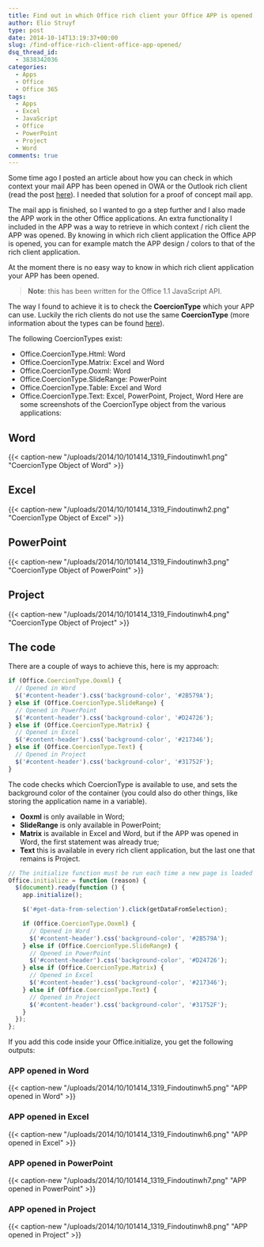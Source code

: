 ```yaml
---
title: Find out in which Office rich client your Office APP is opened
author: Elio Struyf
type: post
date: 2014-10-14T13:19:37+00:00
slug: /find-office-rich-client-office-app-opened/
dsq_thread_id:
  - 3838342036
categories:
  - Apps
  - Office
  - Office 365
tags:
  - Apps
  - Excel
  - JavaScript
  - Office
  - PowerPoint
  - Project
  - Word
comments: true
---
```


Some time ago I posted an article about how you can check in which context your mail APP has been opened in OWA or the Outlook rich client (read the post [here](https://www.eliostruyf.com/check-mail-app-opened-outlook-web-app-outlook-rich-client/)). I needed that solution for a proof of concept mail app.

The mail app is finished, so I wanted to go a step further and I also made the APP work in the other Office applications. An extra functionality I included in the APP was a way to retrieve in which context / rich client the APP was opened. By knowing in which rich client application the Office APP is opened, you can for example match the APP design / colors to that of the rich client application.

At the moment there is no easy way to know in which rich client application your APP has been opened.

> **Note**: this has been written for the Office 1.1 JavaScript API.

The way I found to achieve it is to check the **CoercionType** which your APP can use. Luckily the rich clients do not use the same **CoercionType** (more information about the types can be found [here](http://msdn.microsoft.com/en-us/library/office/fp161141%28v=office.1501401%29.aspx)).

The following CoercionTypes exist:

*   Office.CoercionType.Html: Word
*   Office.CoercionType.Matrix: Excel and Word
*   Office.CoercionType.Ooxml: Word
*   Office.CoercionType.SlideRange: PowerPoint
*   Office.CoercionType.Table: Excel and Word
*   Office.CoercionType.Text: Excel, PowerPoint, Project, Word
Here are some screenshots of the CoercionType object from the various applications:

## Word

{{< caption-new "/uploads/2014/10/101414_1319_Findoutinwh1.png" "CoercionType Object of Word" >}}

## Excel

{{< caption-new "/uploads/2014/10/101414_1319_Findoutinwh2.png" "CoercionType Object of Excel" >}}

## PowerPoint

{{< caption-new "/uploads/2014/10/101414_1319_Findoutinwh3.png" "CoercionType Object of PowerPoint" >}}

## Project

{{< caption-new "/uploads/2014/10/101414_1319_Findoutinwh4.png" "CoercionType Object of Project" >}}

## The code

There are a couple of ways to achieve this, here is my approach:

```JavaScript
if (Office.CoercionType.Ooxml) {
  // Opened in Word
  $('#content-header').css('background-color', '#2B579A');
} else if (Office.CoercionType.SlideRange) {
  // Opened in PowerPoint
  $('#content-header').css('background-color', '#D24726');
} else if (Office.CoercionType.Matrix) {
  // Opened in Excel
  $('#content-header').css('background-color', '#217346');
} else if (Office.CoercionType.Text) {
  // Opened in Project
  $('#content-header').css('background-color', '#31752F');
}
```

The code checks which CoercionType is available to use, and sets the background color of the container (you could also do other things, like storing the application name in a variable).

*   **Ooxml** is only available in Word;
*   **SlideRange** is only available in PowerPoint;
*   **Matrix** is available in Excel and Word, but if the APP was opened in Word, the first statement was already true;
*   **Text** this is available in every rich client application, but the last one that remains is Project.

```JavaScript
// The initialize function must be run each time a new page is loaded
Office.initialize = function (reason) {
  $(document).ready(function () {
    app.initialize();

    $('#get-data-from-selection').click(getDataFromSelection);

    if (Office.CoercionType.Ooxml) {
      // Opened in Word
      $('#content-header').css('background-color', '#2B579A');
    } else if (Office.CoercionType.SlideRange) {
      // Opened in PowerPoint
      $('#content-header').css('background-color', '#D24726');
    } else if (Office.CoercionType.Matrix) {
      // Opened in Excel
      $('#content-header').css('background-color', '#217346');
    } else if (Office.CoercionType.Text) {
      // Opened in Project
      $('#content-header').css('background-color', '#31752F');
    }
  });
};
```

If you add this code inside your Office.initialize, you get the following outputs:

### APP opened in Word

{{< caption-new "/uploads/2014/10/101414_1319_Findoutinwh5.png" "APP opened in Word" >}}

### APP opened in Excel

{{< caption-new "/uploads/2014/10/101414_1319_Findoutinwh6.png" "APP opened in Excel" >}}

### APP opened in PowerPoint

{{< caption-new "/uploads/2014/10/101414_1319_Findoutinwh7.png" "APP opened in PowerPoint" >}}

### APP opened in Project

{{< caption-new "/uploads/2014/10/101414_1319_Findoutinwh8.png" "APP opened in Project" >}}
